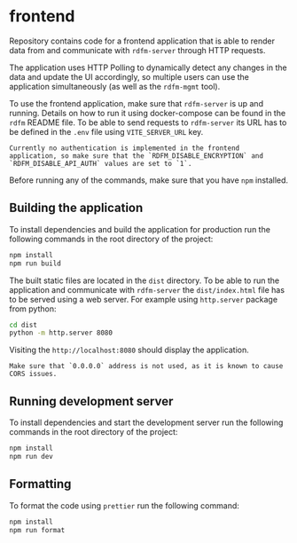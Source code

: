# frontend

Repository contains code for a frontend application that is able to render data from and communicate with `rdfm-server` through HTTP requests.

The application uses HTTP Polling to dynamically detect any changes in the data and update the UI accordingly, so multiple users can use the application simultaneously (as well as the `rdfm-mgmt` tool).


To use the frontend application, make sure that `rdfm-server` is up and running.
Details on how to run it using docker-compose can be found in the `rdfm` README file.
To be able to send requests to `rdfm-server` its URL has to be defined in the `.env` file using `VITE_SERVER_URL` key.

```danger
Currently no authentication is implemented in the frontend application, so make sure that the `RDFM_DISABLE_ENCRYPTION` and `RDFM_DISABLE_API_AUTH` values are set to `1`.
```

Before running any of the commands, make sure that you have `npm` installed.

## Building the application

To install dependencies and build the application for production run the following commands in the root directory of the project:

```bash
npm install
npm run build
```

The built static files are located in the `dist` directory.
To be able to run the application and communicate with `rdfm-server` the `dist/index.html` file has to be served using a web server.
For example using `http.server` package from python:

```bash
cd dist
python -m http.server 8080
```

Visiting the `http://localhost:8080` should display the application.

```warning
Make sure that `0.0.0.0` address is not used, as it is known to cause CORS issues.
```

## Running development server
To install dependencies and start the development server run the following commands in the root directory of the project:

```bash
npm install
npm run dev
```

## Formatting

To format the code using `prettier` run the following command:

```bash
npm install
npm run format
```
